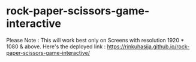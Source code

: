 # rock-paper-scissors-game-interactive

Please Note : This will work best only on Screens with resolution 1920 * 1080 & above.
Here's the deployed link : https://rinkuhasija.github.io/rock-paper-scissors-game-interactive/
